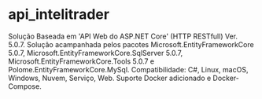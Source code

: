 # api_intelitrader
Solução Baseada em 'API Web do ASP.NET Core' (HTTP RESTfull) Ver. 5.0.7.
Solução acampanhada pelos pacotes Microsoft.EntityFrameworkCore 5.0.7, Microsoft.EntityFrameworkCore.SqlServer 5.0.7, Microsoft.EntityFrameworkCore.Tools 5.0.7 e Polome.EntityFrameworkCore.MySql.
Compatibilidade: C#, Linux, macOS, Windows, Nuvem, Serviço, Web.
Suporte Docker adicionado e Docker-Compose.
